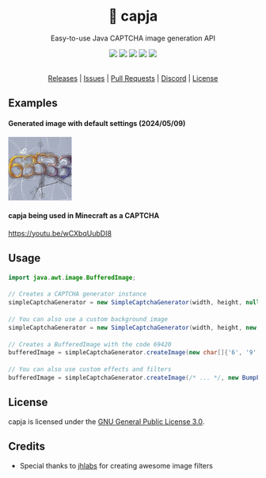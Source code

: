 <div align="center">
  <!-- Introduction -->
  <p>
    <h1>🤖 capja</h1>
    Easy-to-use Java CAPTCHA image generation API
  </p>
  
  <!-- Badges & icons -->
  [![](https://www.codefactor.io/repository/github/jonesdevelopment/capja/badge/main)](https://www.codefactor.io/repository/github/jonesdevelopment/capja/overview/main)
  [![](https://img.shields.io/github/v/release/jonesdevelopment/capja)](https://github.com/jonesdevelopment/capja/releases)
  [![](https://img.shields.io/github/issues/jonesdevelopment/capja)](https://github.com/jonesdevelopment/capja/issues)
  [![](https://img.shields.io/discord/923308209769426994.svg?logo=discord)](https://jonesdev.xyz/discord)
  [![](https://img.shields.io/badge/License-GPLv3-blue.svg)](https://www.gnu.org/licenses/gpl-3.0)
  <br>
  <br>
  <!-- Quick navigation -->
  [Releases](https://github.com/jonesdevelopment/capja/releases)
  |
  [Issues](https://github.com/jonesdevelopment/capja/issues)
  |
  [Pull Requests](https://github.com/jonesdevelopment/capja/pulls)
  |
  [Discord](https://jonesdev.xyz/discord)
  |
  [License](https://github.com/jonesdevelopment/sonar/?tab=readme-ov-file#license)
</div>

## Examples

#### Generated image with default settings (2024/05/09)
<img src="example.png" alt="Could not find image">

#### capja being used in Minecraft as a CAPTCHA
https://youtu.be/wCXbqUubDI8

## Usage

```java
import java.awt.image.BufferedImage;

// Creates a CAPTCHA generator instance
simpleCaptchaGenerator = new SimpleCaptchaGenerator(width, height, null);

// You can also use a custom background image
simpleCaptchaGenerator = new SimpleCaptchaGenerator(width, height, new File("background.png"));

// Creates a BufferedImage with the code 69420
bufferedImage = simpleCaptchaGenerator.createImage(new char[]{'6', '9', '4', '2', '0'});

// You can also use custom effects and filters
bufferedImage = simpleCaptchaGenerator.createImage(/* ... */, new BumpFilter(), new SmearFilter());
```

## License

capja is licensed under the [GNU General Public License 3.0](https://www.gnu.org/licenses/gpl-3.0.en.html).

## Credits

- Special thanks to [jhlabs](<http://www.jhlabs.com/ip/filters/>) for creating awesome image filters
